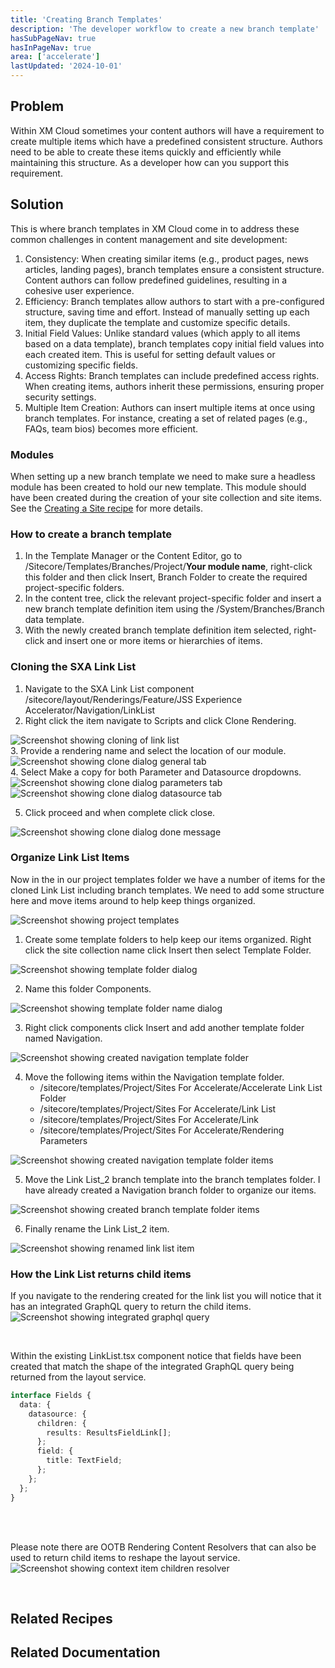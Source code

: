 ```yaml
---
title: 'Creating Branch Templates'
description: 'The developer workflow to create a new branch template'
hasSubPageNav: true
hasInPageNav: true
area: ['accelerate']
lastUpdated: '2024-10-01'
---
```


## Problem

Within XM Cloud sometimes your content authors will have a requirement to create multiple items which have a predefined consistent structure. Authors need to be able to create these items quickly and efficiently while maintaining this structure. As a developer how can you support this requirement.

## Solution

This is where branch templates in XM Cloud come in to address these common challenges in content management and site development:

1. Consistency: When creating similar items (e.g., product pages, news articles, landing pages), branch templates ensure a consistent structure. Content authors can follow predefined guidelines, resulting in a cohesive user experience.
2. Efficiency: Branch templates allow authors to start with a pre-configured structure, saving time and effort. Instead of manually setting up each item, they duplicate the template and customize specific details.
3. Initial Field Values: Unlike standard values (which apply to all items based on a data template), branch templates copy initial field values into each created item. This is useful for setting default values or customizing specific fields.
4. Access Rights: Branch templates can include predefined access rights. When creating items, authors inherit these permissions, ensuring proper security settings.
5. Multiple Item Creation: Authors can insert multiple items at once using branch templates. For instance, creating a set of related pages (e.g., FAQs, team bios) becomes more efficient.

### Modules

When setting up a new branch template we need to make sure a headless module has been created to hold our new template. This module should have been created during the creation of your site collection and site items. See the [Creating a Site recipe](/learn/accelerate/xm-cloud/pre-development/sprint-zero/creating-a-site) for more details.

### How to create a branch template

1. In the Template Manager or the Content Editor, go to /Sitecore/Templates/Branches/Project/**Your module name**, right-click this folder and then click Insert, Branch Folder to create the required project-specific folders.
2. In the content tree, click the relevant project-specific folder and insert a new branch template definition item using the /System/Branches/Branch data template.
3. With the newly created branch template definition item selected, right-click and insert one or more items or hierarchies of items.

### Cloning the SXA Link List

1. Navigate to the SXA Link List component /sitecore/layout/Renderings/Feature/JSS Experience Accelerator/Navigation/LinkList
2. Right click the item navigate to Scripts and click Clone Rendering.
<img src="/images/learn/accelerate/xm-cloud/creating-branch-templates1.png" alt="Screenshot showing cloning of link list"/>

<br/>
3. Provide a rendering name and select the location of our module.
<img src="/images/learn/accelerate/xm-cloud/creating-branch-templates2.png" alt="Screenshot showing clone dialog general tab"/>

<br/>
4. Select Make a copy for both Parameter and Datasource dropdowns.
<img src="/images/learn/accelerate/xm-cloud/creating-branch-templates3.png" alt="Screenshot showing clone dialog parameters tab"/>

<br/>
<img src="/images/learn/accelerate/xm-cloud/creating-branch-templates4.png" alt="Screenshot showing clone dialog datasource tab"/>
<br/>

5. Click proceed and when complete click close.
<img src="/images/learn/accelerate/xm-cloud/creating-branch-templates5.png" alt="Screenshot showing clone dialog done message"/>

### Organize Link List Items

Now in the in our project templates folder we have a number of items for the cloned Link List including branch templates. We need to add some structure here and move items around to help keep things organized.

<img src="/images/learn/accelerate/xm-cloud/creating-branch-templates6.png" alt="Screenshot showing project templates"/>
<br/>

1. Create some template folders to help keep our items organized. Right click the site collection name click  Insert then select Template Folder.
<img src="/images/learn/accelerate/xm-cloud/creating-branch-templates7.png" alt="Screenshot showing template folder dialog"/>

<br/>

2. Name this folder Components.
<img src="/images/learn/accelerate/xm-cloud/creating-branch-templates8.png" alt="Screenshot showing template folder name dialog"/>

<br/>

3. Right click components click Insert and add another template folder named Navigation.
<img src="/images/learn/accelerate/xm-cloud/creating-branch-templates9.png" alt="Screenshot showing created navigation template folder"/>

<br/>

4. Move the following items within the Navigation template folder.
    * /sitecore/templates/Project/Sites For Accelerate/Accelerate Link List Folder
    * /sitecore/templates/Project/Sites For Accelerate/Link List
    * /sitecore/templates/Project/Sites For Accelerate/Link
    * /sitecore/templates/Project/Sites For Accelerate/Rendering Parameters
<img src="/images/learn/accelerate/xm-cloud/creating-branch-templates10.png" alt="Screenshot showing created navigation template folder items"/>

<br/>

5. Move the Link List_2 branch template into the branch templates folder. I have already created a Navigation branch folder to organize our items.
<img src="/images/learn/accelerate/xm-cloud/creating-branch-templates11.png" alt="Screenshot showing created branch template folder items"/>

<br/>

6. Finally rename the Link List_2 item.
<img src="/images/learn/accelerate/xm-cloud/creating-branch-templates12.png" alt="Screenshot showing renamed link list item"/>

<br/>

### How the Link List returns child items

If you navigate to the rendering created for the link list you will notice that it has an integrated GraphQL query to return the child items.
<img src="/images/learn/accelerate/xm-cloud/creating-branch-templates13.png" alt="Screenshot showing integrated graphql query"/>

<br/>

Within the existing LinkList.tsx component notice that fields have been created that match the shape of the integrated GraphQL query being returned from the layout service.

```typescript
interface Fields {
  data: {
    datasource: {
      children: {
        results: ResultsFieldLink[];
      };
      field: {
        title: TextField;
      };
    };
  };
}
```

<br/>
<br/>

Please note there are OOTB Rendering Content Resolvers that can also be used to return child items to reshape the layout service.
<img src="/images/learn/accelerate/xm-cloud/creating-branch-templates14.png" alt="Screenshot showing context item children resolver"/>

<br/>

## Related Recipes

<Row columns={2}>
  <Link title="Creating new components" link="/learn/accelerate/xm-cloud/implementation/developer-experience/creating-new-components" />
</Row>

## Related Documentation

<Row columns={2}>
  <Link title="Branch templates | Sitecore Documentation" link="https://doc.sitecore.com/xmc/en/developers/xm-cloud/branch-templates.html" />
  <Link title="Work with a branch template | Sitecore Documentation" link="https://doc.sitecore.com/xp/en/xmc/en/developers/xm-cloud/work-with-a-branch-template.html" />
</Row>
